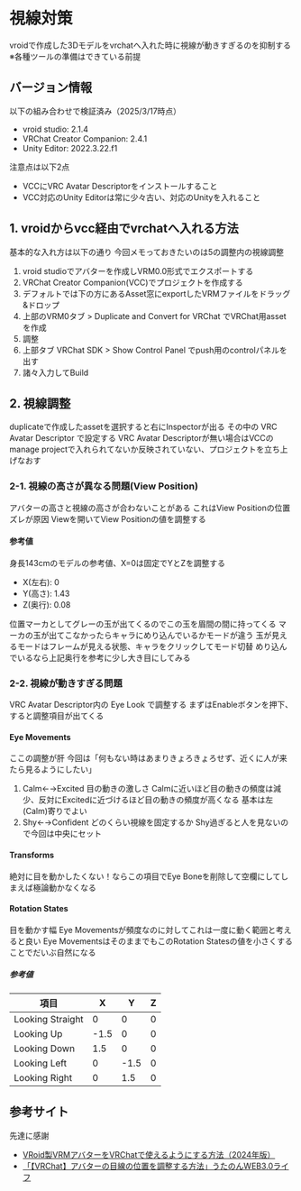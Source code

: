 # 視線対策
vroidで作成した3Dモデルをvrchatへ入れた時に視線が動きすぎるのを抑制する
※各種ツールの準備はできている前提

## バージョン情報
以下の組み合わせで検証済み（2025/3/17時点）

- vroid studio: 2.1.4
- VRChat Creator Companion: 2.4.1
- Unity Editor: 2022.3.22.f1

注意点は以下2点

- VCCにVRC Avatar Descriptorをインストールすること
- VCC対応のUnity Editorは常に少々古い、対応のUnityを入れること

## 1. vroidからvcc経由でvrchatへ入れる方法
基本的な入れ方は以下の通り
今回メモっておきたいのは5の調整内の視線調整

1. vroid studioでアバターを作成しVRM0.0形式でエクスポートする
2. VRChat Creator Companion(VCC)でプロジェクトを作成する
3. デフォルトでは下の方にあるAsset窓にexportしたVRMファイルをドラッグ&ドロップ
4. 上部のVRM0タブ > Duplicate and Convert for VRChat でVRChat用assetを作成
5. 調整
6. 上部タブ VRChat SDK > Show Control Panel でpush用のcontrolパネルを出す
7. 諸々入力してBuild

## 2. 視線調整
duplicateで作成したassetを選択すると右にInspectorが出る
その中の VRC Avatar Descriptor で設定する
VRC Avatar Descriptorが無い場合はVCCのmanage projectで入れられてないか反映されていない、プロジェクトを立ち上げなおす

### 2-1. 視線の高さが異なる問題(View Position)
アバターの高さと視線の高さが合わないことがある
これはView Positionの位置ズレが原因
Viewを開いてView Positionの値を調整する

#### 参考値
身長143cmのモデルの参考値、X=0は固定でYとZを調整する

- X(左右): 0
- Y(高さ): 1.43
- Z(奥行): 0.08

位置マーカとしてグレーの玉が出てくるのでこの玉を眉間の間に持ってくる
マーカの玉が出てこなかったらキャラにめり込んでいるかモードが違う
玉が見えるモードはフレームが見える状態、キャラをクリックしてモード切替
めり込んでいるなら上記奥行を参考に少し大き目にしてみる

### 2-2. 視線が動きすぎる問題
VRC Avatar Descriptor内の Eye Look で調整する
まずはEnableボタンを押下、すると調整項目が出てくる

#### Eye Movements
ここの調整が肝
今回は「何もない時はあまりきょろきょろせず、近くに人が来たら見るようにしたい」

1. Calm←→Excited
目の動きの激しさ
Calmに近いほど目の動きの頻度は減少、反対にExcitedに近づけるほど目の動きの頻度が高くなる
基本は左(Calm)寄りでよい
2. Shy←→Confident
どのくらい視線を固定するか
Shy過ぎると人を見ないので今回は中央にセット

#### Transforms
絶対に目を動かしたくない！ならこの項目でEye Boneを削除して空欄にしてしまえば極論動かなくなる

#### Rotation States
目を動かす幅
Eye Movementsが頻度なのに対してこれは一度に動く範囲と考えると良い
Eye MovementsはそのままでもこのRotation Statesの値を小さくすることでだいぶ自然になる

##### 参考値

| 項目 | X | Y | Z |
|------------------|------|------|---|
| Looking Straight | 0    | 0    | 0 |
| Looking Up       | -1.5 | 0    | 0 |
| Looking Down     | 1.5  | 0    | 0 |
| Looking Left     | 0    | -1.5 | 0 |
| Looking Right    | 0    | 1.5  | 0 |

## 参考サイト
先達に感謝

- [VRoid製VRMアバターをVRChatで使えるようにする方法（2024年版）](https://note.com/unsoluble_sugar/n/n4546b5eaf00f)
- [「【VRChat】アバターの目線の位置を調整する方法」うたのんWEB3.0ライフ](https://utanoblog.net/category5/viewposition.htm)
